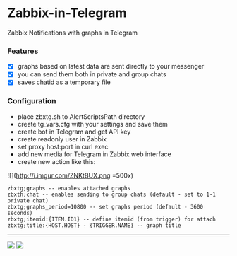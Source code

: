 # Zabbix-in-Telegram
Zabbix Notifications with graphs in Telegram

### Features
- [x] graphs based on latest data are sent directly to your messenger
- [x] you can send them both in private and group chats
- [x] saves chatid as a temporary file

### Configuration
 * place zbxtg.sh to AlertScriptsPath directory
 * create tg_vars.cfg with your settings and save them
  * create bot in Telegram and get API key
  * create readonly user in Zabbix
  * set proxy host:port in curl exec
 * add new media for Telegram in Zabbix web interface
 * create new action like this:

![](http://i.imgur.com/ZNKtBUX.png =500x)
```
zbxtg;graphs -- enables attached graphs
zbxth;chat -- enables sending to group chats (default - set to 1-1 private chat)
zbxtg;graphs_period=10800 -- set graphs period (default - 3600 seconds)
zbxtg;itemid:{ITEM.ID1} -- define itemid (from trigger) for attach
zbxtg;title:{HOST.HOST} - {TRIGGER.NAME} -- graph title
```

---

![](http://i.imgur.com/1T4aHuf.png)
![](http://i.imgur.com/5ZPyvoe.png)
